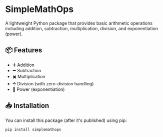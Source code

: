 # SimpleMathOps

A lightweight Python package that provides basic arithmetic operations including addition, subtraction, multiplication, division, and exponentiation (power).

## 📦 Features

- ➕ Addition
- ➖ Subtraction
- ✖️ Multiplication
- ➗ Division (with zero-division handling)
- 🔢 Power (exponentiation)

## 📥 Installation

You can install this package (after it's published) using pip:

```bash
pip install simplemathops
